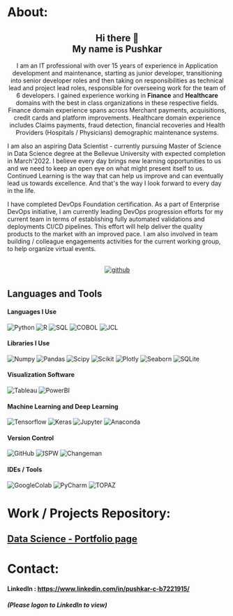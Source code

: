 # About:

<h2 align="center"> Hi there 👋 <br> My name is Pushkar </h2>

<p align="center"> I am an IT professional with over 15 years of experience in Application development and maintenance, starting as junior developer, transitioning into senior developer roles and then taking on responsibilities as technical lead and project lead roles, responsible for overseeing work for the team of 6 developers. I gained experience working in <b>Finance</b> and <b>Healthcare</b> domains with the best in class organizations in these respective fields. Finance domain experience spans across Merchant payments, acquisitions, credit cards and platform improvements. Healthcare domain experience includes Claims payments, fraud detection, financial recoveries and Health Providers (Hospitals / Physicians) demographic maintenance systems.

I am also an aspiring Data Scientist - currently pursuing Master of Science in Data Science degree at the Bellevue University with expected completion in March'2022. I believe every day brings new learning opportunities to us and we need to keep an open eye on what might present itself to us. Continued Learning is the way that can help us improve and can eventually lead us towards excellence. And that's the way I look forward to every day in the life.

I have completed DevOps Foundation certification. As a part of Enterprise DevOps initiative, I am currently leading DevOps progression efforts for my current team in terms of establishing fully automated validations and deployments CI/CD pipelines. This effort will help deliver the quality products to the market with an improved pace. I am also involved in team building / colleague engagements activities for the current working group, to help organize virtual events.

</p>
<br/>

<div align="center">
<a href="https://github.com/pchougule-ms" target="_blank">
<img src=https://img.shields.io/badge/github-%2324292e.svg?&style=for-the-badge&logo=github&logoColor=white alt=github style="margin-bottom: 5px;" />
</a>

</div>


## Languages and Tools  

#### Languages I Use

![Python](https://img.shields.io/badge/-Python-FF6F00?style=for-the-badge&logo=Python&logoColor=white)
![R](https://img.shields.io/badge/-R-165CAA?style=for-the-badge&logo=R&logoColor=white)
![SQL](https://img.shields.io/badge/-SQL-306998?style=for-the-badge&logo=SQL&logoColor=white)
![COBOL](https://img.shields.io/badge/-COBOL-34A853?style=for-the-badge&logo=COBOL&logoColor=white)
![JCL](https://img.shields.io/badge/-JCL-000000?style=for-the-badge&logo=JCL&logoColor=white)



#### Libraries I Use
![Numpy](https://img.shields.io/badge/-numpy-013243?style=for-the-badge&logo=numpy&logoColor=white)
![Pandas](https://img.shields.io/badge/-pandas-150458?style=for-the-badge&logo=pandas&logoColor=white)
![Scipy](https://img.shields.io/badge/-Scipy-8CAAE6?style=for-the-badge&logo=scipy&logoColor=white)
![Scikit](https://img.shields.io/badge/-scikit%20learn-F7931E?style=for-the-badge&logo=scikit-learn&logoColor=white)
![Plotly](https://img.shields.io/badge/-Plotly-3F4F75?style=for-the-badge&logo=Plotly&logoColor=white)
![Seaborn](https://img.shields.io/badge/Seaborn-6478a6?style=for-the-badge&logo=Seaborn&logoColor=white)
![SQLite](https://img.shields.io/badge/SQLite-003B57?style=for-the-badge&logo=SQLite&logoColor=white)


#### Visualization Software
![Tableau](https://img.shields.io/badge/-Tableau-3F4F75?style=for-the-badge&logo=tableau&logoColor=white)
![PowerBI](https://img.shields.io/badge/-Power%20BI-F2C811?style=for-the-badge&logo=power-bi&logoColor=black)


#### Machine Learning and Deep Learning
![Tensorflow](https://img.shields.io/badge/-tensorflow-FF6F00?style=for-the-badge&logo=tensorflow&logoColor=white)
![Keras](https://img.shields.io/badge/-keras-D00000?style=for-the-badge&logo=keras&logoColor=white)
![Jupyter](https://img.shields.io/badge/-Jupyter-F37626?style=for-the-badge&logo=Jupyter&logoColor=white)
![Anaconda](https://img.shields.io/badge/-Anaconda-43b02a?style=for-the-badge&logo=Anaconda&logoColor=white)


#### Version Control
![GitHub](https://img.shields.io/badge/-GitHub-181717?style=for-the-badge&logo=github)
![ISPW](https://img.shields.io/badge/-ISPW-FF6F00?style=for-the-badge&logo=ISPW&logoColor=white)
![Changeman](https://img.shields.io/badge/-Changeman-8CAAE6?style=for-the-badge&logo=Changeman&logoColor=white)


#### IDEs / Tools
![GoogleColab](https://img.shields.io/badge/-GoogleColab-F9AB00?style=for-the-badge&logo=GoogleColab&logoColor=white)
![PyCharm](https://img.shields.io/badge/-PyCharm-000000?style=for-the-badge&logo=PyCharm&logoColor=white)
![TOPAZ](https://img.shields.io/badge/-Topaz-43b02a?style=for-the-badge&logo=Topaz&logoColor=white)



# Work / Projects Repository:
## [Data Science - Portfolio page](https://pchougule-ms.github.io/)



# Contact:
#### LinkedIn : https://www.linkedin.com/in/pushkar-c-b7221915/       
##### (Please logon to LinkedIn to view)
